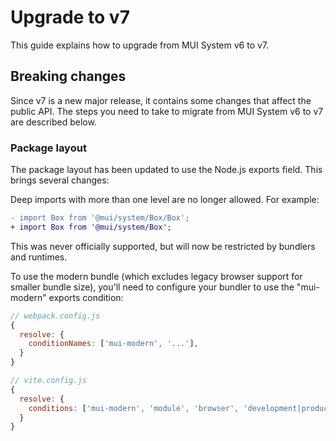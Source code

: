 # Upgrade to v7

<p class="description">This guide explains how to upgrade from MUI System v6 to v7.</p>

## Breaking changes

Since v7 is a new major release, it contains some changes that affect the public API.
The steps you need to take to migrate from MUI System v6 to v7 are described below.

### Package layout

The package layout has been updated to use the Node.js exports field. This brings several changes:

Deep imports with more than one level are no longer allowed. For example:

```diff
- import Box from '@mui/system/Box/Box';
+ import Box from '@mui/system/Box';
```

This was never officially supported, but will now be restricted by bundlers and runtimes.

To use the modern bundle (which excludes legacy browser support for smaller bundle size), you'll need to configure your bundler to use the "mui-modern" exports condition:

```js
// webpack.config.js
{
  resolve: {
    conditionNames: ['mui-modern', '...'],
  }
}

// vite.config.js
{
  resolve: {
    conditions: ['mui-modern', 'module', 'browser', 'development|production']
  }
}
```

